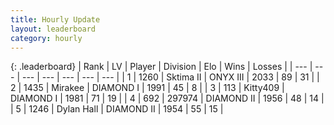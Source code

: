 ```yaml
---
title: Hourly Update
layout: leaderboard
category: hourly
---
```


{: .leaderboard}
| Rank | LV | Player | Division | Elo | Wins | Losses |
| --- | --- | --- | --- | --- | --- | --- |
| <span data-change="0">1</span> | 1260 | <span title="ID: 402846">Sktima II</span> | ONYX III | <span data-change="0">2033</span> | <span data-change="0">89</span> | <span data-change="0">31</span> |
| <span data-change="0">2</span> | 1435 | <span title="ID: 416373">Mirakee</span> | DIAMOND I | <span data-change="0">1991</span> | <span data-change="0">45</span> | <span data-change="0">8</span> |
| <span data-change="0">3</span> | 113 | <span title="ID: 459203">Kitty409</span> | DIAMOND I | <span data-change="0">1981</span> | <span data-change="0">71</span> | <span data-change="0">19</span> |
| <span data-change="1">4</span> | 692 | <span title="ID: 544038">297974</span> | DIAMOND II | <span data-change="12">1956</span> | <span data-change="1">48</span> | <span data-change="0">14</span> |
| <span data-change="-1">5</span> | 1246 | <span title="ID: 174294">Dylan Hall</span> | DIAMOND II | <span data-change="0">1954</span> | <span data-change="0">55</span> | <span data-change="0">15</span> |